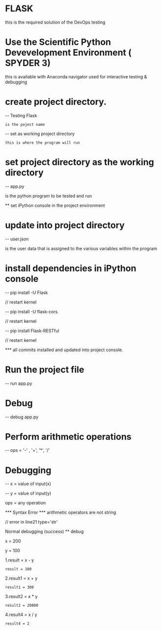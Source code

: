 # FLASK
  
  this is the required solution of the DevOps testing

# Use the Scientific Python Devevelopment Environment ( SPYDER 3)
  
  this is available with Anaconda navigator
  used for interactive testing & debugging

# create project directory.
 
 -- Testing Flask
    
    is the poject name
 
 -- set as working project directory
    
    this is where the program will run
    
# set project directory as the working directory 
-- app.py 
   
   is the python program to be tested and run
   
 ** set iPython console in the project environment

# update into project directory
-- user.json
   
   is the user data that is assigned to the various variables within the program

# install dependencies in iPython console
-- pip install -U Flask
  
  // restart kernel 

-- pip install -U flask-cors
  
  // restart kernel

-- pip install Flask-RESTful
  
  // restart kernel

*** all commits installed and updated into project console.

# Run the project file 
-- run app.py

# Debug
-- debug app.py

# Perform arithmetic operations 
-- ops = '-' , '+', '*', '/'

# Debugging
-- x = value of input(x)

-- y = value of input(y)

ops = any operation

*** Syntax Error *** arithmetic operators are not string

// error in line21 type='str'


Normal debugging (success)
 ** debug 
 
  x = 200 
  
  y = 100
   
  1.result = x - y
    
    result = 100
  
  2.result1 = x + y
    
    result1 = 300
   
  3.result2 = x * y
    
    result2 = 20000
    
  4.result4 = x / y
    
    result4 = 2
    
    

